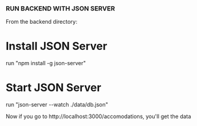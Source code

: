 ### RUN BACKEND WITH JSON SERVER

From the backend directory:

# Install JSON Server

run "npm install -g json-server"

# Start JSON Server

run "json-server --watch ./data/db.json"

Now if you go to http://localhost:3000/accomodations, you'll get the data